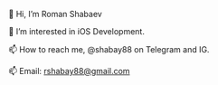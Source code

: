 👋 Hi, I’m Roman Shabaev 

👀 I’m interested in iOS Development.

📫 How to reach me, @shabay88 on Telegram and IG.

📫 Email: rshabay88@gmail.com
